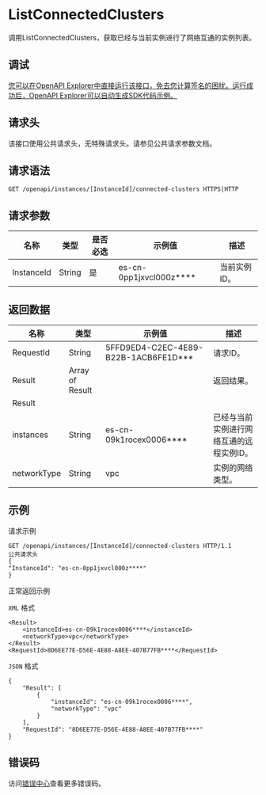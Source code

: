 # ListConnectedClusters

调用ListConnectedClusters，获取已经与当前实例进行了网络互通的实例列表。

## 调试

[您可以在OpenAPI Explorer中直接运行该接口，免去您计算签名的困扰。运行成功后，OpenAPI Explorer可以自动生成SDK代码示例。](https://api.aliyun.com/#product=elasticsearch&api=ListConnectedClusters&type=ROA&version=2017-06-13)

## 请求头

该接口使用公共请求头，无特殊请求头。请参见公共请求参数文档。

## 请求语法

```
GET /openapi/instances/[InstanceId]/connected-clusters HTTPS|HTTP
```

## 请求参数

|名称|类型|是否必选|示例值|描述|
|--|--|----|---|--|
|InstanceId|String|是|es-cn-0pp1jxvcl000z\*\*\*\*|当前实例ID。 |

## 返回数据

|名称|类型|示例值|描述|
|--|--|---|--|
|RequestId|String|5FFD9ED4-C2EC-4E89-B22B-1ACB6FE1D\*\*\*|请求ID。 |
|Result|Array of Result| |返回结果。 |
|Result| | | |
|instances|String|es-cn-09k1rocex0006\*\*\*\*|已经与当前实例进行网络互通的远程实例ID。 |
|networkType|String|vpc|实例的网络类型。 |

## 示例

请求示例

```
GET /openapi/instances/[InstanceId]/connected-clusters HTTP/1.1
公共请求头
{
"InstanceId": "es-cn-0pp1jxvcl000z****"
}
```

正常返回示例

`XML` 格式

```
<Result>
    <instanceId>es-cn-09k1rocex0006****</instanceId>
    <networkType>vpc</networkType>
</Result>
<RequestId>8D6EE77E-D56E-4E88-A8EE-407B77FB****</RequestId>
```

`JSON` 格式

```
{
	"Result": [
		{
			"instanceId": "es-cn-09k1rocex0006****",
			"networkType": "vpc"
		}
	],
	"RequestId": "8D6EE77E-D56E-4E88-A8EE-407B77FB****"
}
```

## 错误码

访问[错误中心](https://error-center.alibabacloud.com/status/product/elasticsearch)查看更多错误码。

